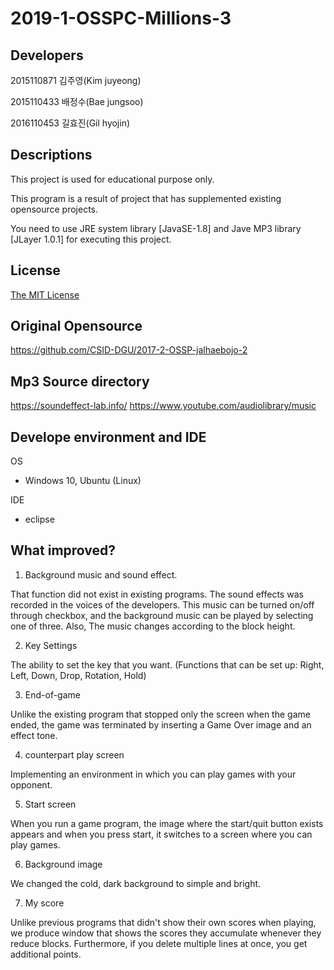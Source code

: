 # 2019-1-OSSPC-Millions-3

## Developers

2015110871 김주영(Kim juyeong)

2015110433 배정수(Bae jungsoo)

2016110453 길효진(Gil hyojin)


## Descriptions

This project is used for educational purpose only.

This program is a result of project that has supplemented existing opensource projects.

You need to use JRE system library [JavaSE-1.8] and Jave MP3 library [JLayer 1.0.1] for executing this project.


## License

[The MIT License](https://opensource.org/licenses/MIT) 


## Original Opensource

https://github.com/CSID-DGU/2017-2-OSSP-jalhaebojo-2

## Mp3 Source directory

https://soundeffect-lab.info/
https://www.youtube.com/audiolibrary/music

## Develope environment and IDE

OS
 - Windows 10, Ubuntu (Linux)

IDE
 - eclipse

## What improved?

1. Background music and sound effect.

That function did not exist in existing programs.
The sound effects was recorded in the voices of the developers.
This music can be turned on/off through checkbox, and the background music can be played by selecting one of three.
Also, The music changes according to the block height.

2. Key Settings

The ability to set the key that you want. (Functions that can be set up: Right, Left, Down, Drop, Rotation, Hold)

3. End-of-game 

Unlike the existing program that stopped only the screen when the game ended, the game was terminated by inserting a Game Over image and an effect tone.

4. counterpart play screen

Implementing an environment in which you can play games with your opponent.

5. Start screen

When you run a game program, the image where the start/quit button exists appears and when you press start, it switches to a screen where you can play games.

6. Background image

We changed the cold, dark background to simple and bright.

7. My score

Unlike previous programs that didn't show their own scores when playing, we produce window that shows the scores they accumulate whenever they reduce blocks. 
Furthermore, if you delete multiple lines at once, you get additional points.

